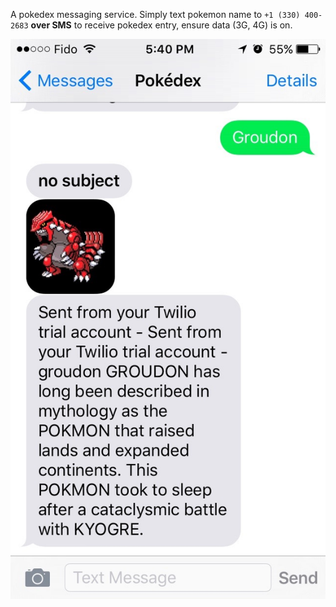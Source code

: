 A pokedex messaging service. Simply text pokemon name to
`+1 (330) 400-2683` **over SMS** to receive pokedex entry, ensure data (3G, 4G) is on.

![Example Image, query Groudon from the Pokedex](https://github.com/sooham/Pokedex/blob/master/images/test.jpg "Example")

